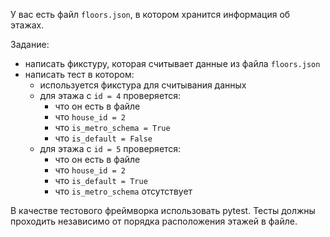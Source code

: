 У вас есть файл `floors.json`, в котором хранится информация об этажах.

Задание:
- написать фикстуру, которая считывает данные из файла `floors.json`
- написать тест в котором:
    - используется фикстура для считывания данных
    - для этажа с `id = 4` проверяется:
        - что он есть в файле
        - что `house_id = 2`
        - что `is_metro_schema = True`
        - что `is_default = False`
    - для этажа с `id = 5` проверяется:
        - что он есть в файле
        - что `house_id = 2`
        - что `is_default = True`
        - что `is_metro_schema` отсутствует

В качестве тестового фреймворка использовать pytest. Тесты должны проходить независимо от порядка расположения этажей в файле.
